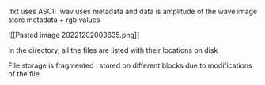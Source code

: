 .txt uses ASCII
.wav uses metadata and data is amplitude of the wave
image store metadata + rgb values

![[Pasted image 20221202003635.png]]

In the directory, all the files are listed with their locations on disk

File storage is fragmented : stored on different blocks due to modifications of the file.